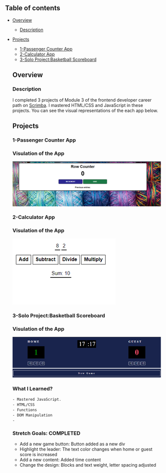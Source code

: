 ## Table of contents

- [Overview](#overview)
  - [Description](#description)
- [Projects](#projects)
  - [1-Passenger Counter App](#passenger-counter)
  - [2-Calculator App](#calculator)
  - [3-Solo Project:Basketball Scoreboard](#solo-project-basketball-scoreboard)
  
  ## Overview
  ### Description
  I completed 3 projects of Module 3 of the frontend developer career path on [Scrimba](https://scrimba.com/learn/frontend/solo-project-basketball-scoreboard-cz9adVfP). I mastered HTML/CSS and JavaScript in these projects. 
  You can see the visual representations of the each app below.
  
  ## Projects
  ### 1-Passenger Counter App
  ### Visulation of the App 

    ![image](./1-passenger-counter/passenger.png)
    
  ### 2-Calculator App
  ### Visulation of the App 

    ![image](./2-calculator-challenge/calculator.png)
    
  ### 3-Solo Project:Basketball Scoreboard
  ### Visulation of the App 

    ![image](./solo-project-basketball-scoreboard/solo-project.png)
 
  ### What I Learned?
  ```bash
  - Mastered JavaScript.
  - HTML/CSS
  - Functions
  - DOM Manipulation
  - 
  ```


  ### Stretch Goals: COMPLETED

  - Add a new game button: Button added as a new div
  - Highlight the leader: The text color changes when home or guest score is increased
  - Add a new content: Added time content
  - Change the design: Blocks and text weight, letter spacing adjusted
